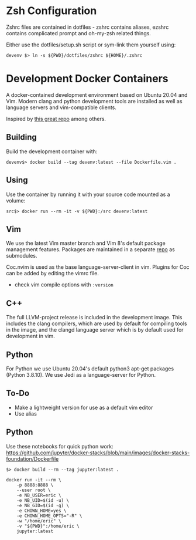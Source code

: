# Zsh Configuration

Zshrc files are contained in dotfiles - zshrc contains aliases, ezshrc contains
complicated prompt and oh-my-zsh related things.

Either use the dotfiles/setup.sh script or sym-link them yourself using:  
```
devenv $> ln -s ${PWD}/dotfiles/zshrc ${HOME}/.zshrc
```

# Development Docker Containers

A docker-contained development environment based on Ubuntu 20.04 and Vim. Modern
clang and python development tools are installed as well as language servers and
vim-compatible clients.

Inspired by [this great repo](https://github.com/mmorse1217/terraform) among
others.

## Building

Build the development container with:

```devenv$> docker build --tag devenv:latest --file Dockerfile.vim . ```

## Using

Use the container by running it with your source code mounted as a volume:

```src$> docker run --rm -it -v ${PWD}:/src devenv:latest```

## Vim

We use the latest Vim master branch and Vim 8's default package management
features. Packages are maintained in a separate
[repo](https://github.com/uncomplete/devpacks) as submodules.

Coc.nvim is used as the base language-server-client in vim. Plugins for Coc can
be added by editing the vimrc file.

* check vim compile options with ```:version```

## C++

The full LLVM-project release is included in the development image. This
includes the clang compilers, which are used by default for compiling tools in
the image, and the clangd language server which is by default used for
development in vim.

## Python

For Python we use Ubuntu 20.04's default python3 apt-get packages
(Python 3.8.10). We use Jedi as a language-server for Python.

## To-Do

* Make a lightweight version for use as a default vim editor
* Use alias


## Python

Use these notebooks for quick python work: https://github.com/jupyter/docker-stacks/blob/main/images/docker-stacks-foundation/Dockerfile


```
$> docker build --rm --tag jupyter:latest .
```

```
docker run -it --rm \
    -p 8888:8888 \
    --user root \
    -e NB_USER=eric \
    -e NB_UID=$(id -u) \
    -e NB_GID=$(id -g) \
    -e CHOWN_HOME=yes \
    -e CHOWN_HOME_OPTS="-R" \
    -w "/home/eric" \
    -v "${PWD}":/home/eric \
    jupyter:latest
```

